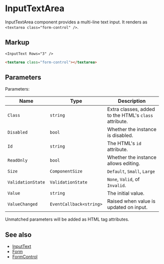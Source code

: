 # InputTextArea

InputTextArea component provides a multi-line text input. It renders as `<textarea class="form-control" />`.

## Markup

```razor
<InputText Rows="3" />
```

```html
<textarea class="form-control"></textarea>
```

## Parameters

Parameters:

| Name              | Type                    | Description                                           |
|-------------------|-------------------------|-------------------------------------------------------|
| `Class`           | `string`                | Extra classes, added to the HTML's `class` attribute. |
| `Disabled`        | `bool`                  | Whether the instance is disabled.                     |
| `Id`              | `string`                | The HTML's `id` attribute.                            |
| `ReadOnly`        | `bool`                  | Whether the instance allows editing.                  |
| `Size`            | `ComponentSize`         | `Default`, `Small`, `Large`                           |
| `ValidationState` | `ValidationState`       | `None`, `Valid`, of `Invalid`.                        |
| `Value`           | `string`                | The initial value.                                    |
| `ValueChanged`    | `EventCallback<string>` | Raised when value is updated on input.                |

Unmatched parameters will be added as HTML tag attributes.

## See also

- [InputText](InputText.md)
- [Form](Form.md)
- [FormControl](FormControl.md)

